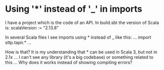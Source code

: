 
# Using '*' instead of '_' in imports

I have a project which is the code of an API.
In build.sbt the version of Scala is:
scalaVersion := "2.13.8"

In several Scala files I see imports using * instead of _ like this:
...
import sttp.tapir.*
...

How is that? It is my understanding that * can be used in Scala 3, but not in 2.1x ... I can't see any library (it's a big codebase) or something related to this ...
Why does it works instead of showing compiling errors?

        